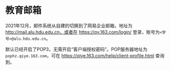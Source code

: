 # 教育邮箱

2021年12月，邮件系统从自建的切换到了网易企业邮箱，地址为 http://mail.alu.hdu.edu.cn，或者在 https://qy.163.com/login/ 登录，账号为`<学号>@alu.hdu.edu.cn`。

默认已经开启了POP3，无需开启“客户端授权密码”。POP服务器地址为`pophz.qiye.163.com`，可在 https://qiye.163.com/help/client-profile.html 查询到。
